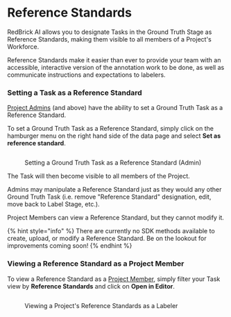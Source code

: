 # Reference Standards

RedBrick AI allows you to designate Tasks in the Ground Truth Stage as Reference Standards, making them visible to all members of a Project's Workforce.

Reference Standards make it easier than ever to provide your team with an accessible, interactive version of the annotation work to be done, as well as communicate instructions and expectations to labelers.

### Setting a Task as a Reference Standard

[Project Admins](../../organizations/what-is-an-organization.md#project-level-roles) (and above) have the ability to set a Ground Truth Task as a Reference Standard.

To set a Ground Truth Task as a Reference Standard, simply click on the hamburger menu on the right hand side of the data page and select **Set as reference standard**.

<figure><img src="../../.gitbook/assets/set-reference-standard.gif" alt=""><figcaption><p>Setting a Ground Truth Task as a Reference Standard (Admin)</p></figcaption></figure>

The Task will then become visible to all members of the Project.&#x20;

Admins may manipulate a Reference Standard just as they would any other Ground Truth Task (i.e. remove "Reference Standard" designation, edit, move back to Label Stage, etc.).&#x20;

Project Members can view a Reference Standard, but they cannot modify it.

{% hint style="info" %}
There are currently no SDK methods available to create, upload, or modify a Reference Standard. Be on the lookout for improvements coming soon!
{% endhint %}

### Viewing a Reference Standard as a Project Member

To view a Reference Standard as a [Project Member](../../organizations/what-is-an-organization.md#project-level-roles), simply filter your Task view by **Reference Standards** and click on **Open in Editor**.

<figure><img src="../../.gitbook/assets/view-ref-standard-labeler.gif" alt=""><figcaption><p>Viewing a Project's Reference Standards as a Labeler</p></figcaption></figure>



